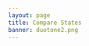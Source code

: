 ```yaml
---
layout: page
title: Compare States
banner: duotone2.png
---
```



<script type="text/javascript" src="https://cdn.bokeh.org/bokeh/release/bokeh-2.3.3.min.js" integrity="sha384-dM3QQsP+wXdHg42wTqW85BjZQdLNNIXqlPw/BgKoExPmTG7ZLML4EGqLMfqHT6ON" crossorigin="anonymous"></script>
<script type="text/javascript" src="https://cdn.bokeh.org/bokeh/release/bokeh-widgets-2.3.3.min.js" integrity="sha384-3QTqdz9LyAm2i0sG5XTePsHec3UHWwVsrOL68SYRoAXsafvfAyqtQ+h440+qIBhS" crossorigin="anonymous"></script>
<script type="text/javascript" src="https://cdn.bokeh.org/bokeh/release/bokeh-tables-2.3.3.min.js" integrity="sha384-8x57I4YuIfu8XyZfFo0XVr2WAT8EK4rh/uDe3wF7YuW2FNUSNEpJbsPaB1nJ2fz2" crossorigin="anonymous"></script>
<script type="text/javascript">
    Bokeh.set_log_level("info");
</script>
<script src="/assets/js/compare.js" async="True"></script>

<div class="bk-root" id="9db1bfdd-6e78-48ec-9c43-e9b043014ded" data-root-id="1113"></div>